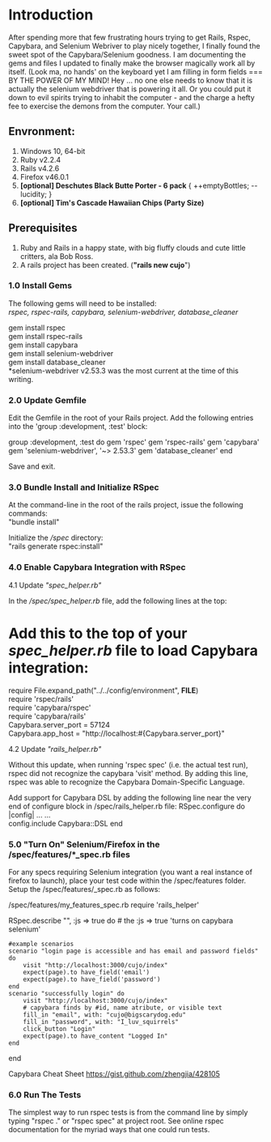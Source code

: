 # Introduction

After spending more that few frustrating hours trying to get Rails, Rspec, Capybara, and Selenium Webriver to play nicely together,
I finally found the sweet spot of the Capybara/Selenium goodness. I am documenting the gems and files I updated to finally make the browser magically work all by itself. (Look ma, no hands' on the keyboard yet I am filling in form fields === BY THE POWER OF MY MIND! Hey ... no one else needs to know that it is actually the selenium webdriver that is powering it all. Or you could put it down to evil spirits trying to inhabit the computer - and the charge a hefty fee to exercise the demons from the computer. Your call.)

## Envronment: 
1. Windows 10, 64-bit
2. Ruby  v2.2.4
3. Rails v4.2.6
4. Firefox v46.0.1
5. __[optional] Deschutes Black Butte Porter - 6 pack__  { ++emptyBottles; --lucidity; }
6. __[optional] Tim's Cascade Hawaiian Chips (Party Size)__

## Prerequisites
1. Ruby and Rails in a happy state, with big fluffy clouds and cute little critters, ala Bob Ross.
2. A rails project has been created. (__"rails new cujo__")  

### 1.0 Install Gems

The following gems will need to be installed:<br> 
*rspec, rspec-rails, capybara, selenium-webdriver, database_cleaner*

gem install rspec<br>
gem install rspec-rails<br>
gem install capybara<br>
gem install selenium-webdriver<br>
gem install database_cleaner<br>
*selenium-webdriver v2.53.3 was the most current at the time of this writing.

### 2.0 Update Gemfile

Edit the Gemfile in the root of your Rails project. 
Add the following entries into the 'group :development, :test' block:

group :development, :test do
	gem 'rspec'
	gem 'rspec-rails'
	gem 'capybara'
	gem 'selenium-webdriver', '~> 2.53.3'
	gem 'database_cleaner'
end

Save and exit.

### 3.0 Bundle Install and Initialize RSpec 

At the command-line in the root of the rails project, issue the following commands:<br>
"bundle install"

Initialize the */spec* directory:<br>
"rails generate rspec:install"

### 4.0 Enable Capybara Integration with RSpec

4.1 Update *"spec_helper.rb"* 

In the *<project>/spec/spec_helper.rb* file, add the following lines at the top:

# Add this to the **top** of your *spec_helper.rb* file to load Capybara integration:<br>
require File.expand_path("../../config/environment", __FILE__)<br>
require 'rspec/rails'<br>
require 'capybara/rspec'<br>
require 'capybara/rails'<br>
Capybara.server_port = 57124<br>
Capybara.app_host = "http://localhost:#{Capybara.server_port}"<br>

4.2 Update *"rails_helper.rb"*

Without this update, when running 'rspec spec' (i.e. the actual test run), rspec did not recognize the capybara 'visit' method. By adding this line, rspec was able to recognize the Capybara Domain-Specific Language.

Add support for Capybara DSL by adding the following line near the very end of configure block in /spec/rails_helper.rb file:
  RSpec.configure do |config|
  ...
  ...  
    config.include Capybara::DSL
  end
  
### 5.0 "Turn On" Selenium/Firefox in the /spec/features/*_spec.rb files

For any specs requiring Selenium integration (you want a real instance of firefox to launch), place your test code within the /spec/features folder.
Setup the /spec/features/<your-file>_spec.rb as follows:

/spec/features/my_features_spec.rb
require 'rails_helper'

RSpec.describe "<YOUR-DESCRIBE-HERE>", :js => true do  # the :js => true 'turns on capybara selenium'
	
	#example scenarios
	scenario "login page is accessible and has email and password fields" do
		visit "http://localhost:3000/cujo/index"
		expect(page).to have_field('email')
        expect(page).to have_field('password')
	end
	scenario "successfully login" do
        visit "http://localhost:3000/cujo/index"
		# capybara finds by #id, name atribute, or visible text
		fill_in "email", with: "cujo@bigscarydog.edu"
        fill_in "password", with: "I_luv_squirrels"
        click_button "Login" 
        expect(page).to have_content "Logged In"
    end
end 

Capybara Cheat Sheet https://gist.github.com/zhengjia/428105

### 6.0 Run The Tests 

The simplest way to run rspec tests is from the command line by simply typing "rspec ." or "rspec spec" at project root.
See online rspec documentation for the myriad ways that one could run tests.  
 













